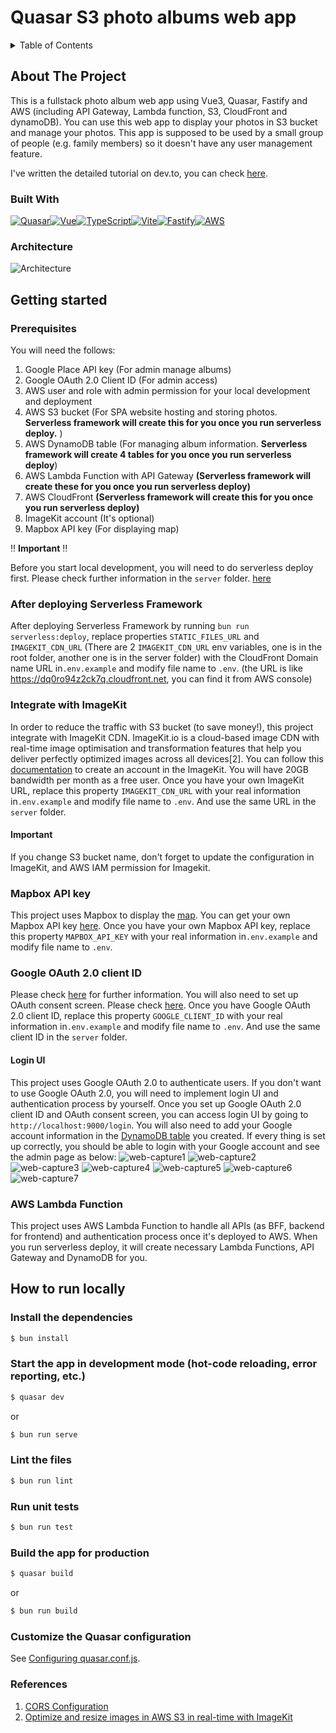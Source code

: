 # Quasar S3 photo albums web app

<!-- TABLE OF CONTENTS -->
<details>
  <summary>Table of Contents</summary>
  <ol>
    <li>
      <a href="#about-the-project">About The Project</a>
      <ul>
        <li><a href="#built-with">Built With</a></li>
        <li><a href="#architecture">Architecture</a></li>
      </ul>
    </li>
    <li>
      <a href="#getting-started">Getting Started</a>
      <ul>
        <li><a href="#prerequisites">Prerequisites</a></li>
        <li><a href="#create-s3-bucket">Create S3 bucket</a></li>
        <li><a href="#integrate-with-imagekit">Integrate with ImageKit</a></li>
        <li><a href="#mapbox-api-key">Mapbox API key</a></li>
        <li><a href="#aws-lambda-function">AWS Lambda Function</a></li>
      </ul>
    </li>
    <li>
      <a href="#how-to-run-locally">How to run locally</a>
    </li>
  </ol>
</details>

## About The Project

This is a fullstack photo album web app using Vue3, Quasar, Fastify and AWS (including API Gateway, Lambda
function, S3, CloudFront and dynamoDB). You can use this web app to display your photos in S3 bucket and manage your photos. This app
is supposed to be used by a small group of people (e.g. family members) so it doesn't have any user management feature.

I've written the detailed tutorial on dev.to, you can check [here](https://dev.to/laurenceho/a-fullstack-vuejs-photo-album-app-part-1-2bgd).

### Built With

[![Quasar][quasar]][quasar-url][![Vue][Vue.js]][Vue-url][![TypeScript][typescript]][type-url][![Vite][vite]][vite-url][![Fastify][fastify]][fastify-url][![AWS][aws]][aws-url]

### Architecture

![Architecture](doc-images/AWS-Architecture.png)

## Getting started

### Prerequisites

You will need the follows:

1. Google Place API key (For admin manage albums)
2. Google OAuth 2.0 Client ID (For admin access)
3. AWS user and role with admin permission for your local development and deployment
4. AWS S3 bucket (For SPA website hosting and storing photos. **Serverless framework will create this for you once you run serverless deploy.** )
5. AWS DynamoDB table (For managing album information. **Serverless framework will create 4 tables for you once you run serverless deploy**)
6. AWS Lambda Function with API Gateway **(Serverless framework will create these for you once you run serverless deploy)**
7. AWS CloudFront **(Serverless framework will create this for you once you run serverless deploy)**
8. ImageKit account (It's optional)
9. Mapbox API key (For displaying map)

‼️ **️Important** ‼️

Before you start local development, you will need to do serverless deploy first. Please check further
information in the `server` folder. [here](server/README.md)

### After deploying Serverless Framework

After deploying Serverless Framework by running `bun run serverless:deploy`, replace properties `STATIC_FILES_URL` and
`IMAGEKIT_CDN_URL` (There are 2 `IMAGEKIT_CDN_URL` env variables, one is in the root folder, another one is in the server
folder) with the CloudFront Domain name URL in`.env.example` and modify file name to `.env`. (the URL is like
https://dq0ro94z2ck7q.cloudfront.net, you can find it from AWS console)

### Integrate with ImageKit

In order to reduce the traffic with S3 bucket (to save money!), this project integrate with ImageKit CDN. ImageKit.io
is a cloud-based image CDN with real-time image optimisation and transformation features that help you deliver perfectly
optimized images across all devices[2]. You can follow this [documentation](https://imagekit.io/blog/image-optimization-resize-aws-s3-imagekit/)
to create an account in the ImageKit. You will have 20GB bandwidth per month as a free user. Once you have your own ImageKit
URL, replace this property `IMAGEKIT_CDN_URL` with your real information in`.env.example` and modify file name to `.env`. And
use the same URL in the `server` folder.

#### Important

If you change S3 bucket name, don't forget to update the configuration in ImageKit, and AWS IAM permission for Imagekit.

### Mapbox API key

This project uses Mapbox to display the [map](https://dq0ro94z2ck7q.cloudfront.net/map/albums). You can get your own
Mapbox API key [here](https://account.mapbox.com/auth/signup/). Once you have your own Mapbox API key, replace this property `MAPBOX_API_KEY` with your
real information in`.env.example` and modify file name to `.env`.

### Google OAuth 2.0 client ID

Please check [here](https://developers.google.com/identity/protocols/oauth2) for further information. You will also need to set up OAuth consent screen. Please check [here](https://developers.google.com/identity/protocols/oauth2/openid-connect#consent-screen).
Once you have Google OAuth 2.0 client ID, replace this property `GOOGLE_CLIENT_ID` with your real information in`.env.example`
and modify file name to `.env`. And use the same client ID in the `server` folder.

#### Login UI

This project uses Google OAuth 2.0 to authenticate users. If you don't want to use Google OAuth 2.0, you will need to
implement login UI and authentication process by yourself. Once you set up Google OAuth 2.0 client ID and OAuth consent
screen, you can access login UI by going to `http://localhost:9000/login`. You will also need to add your Google account
information in the [DynamoDB table](server/README.md#aws-dynamodb) you created. If every thing is set up correctly, you should be able to login
with your Google account and see the admin page as below:
![web-capture1](doc-images/Web_capture_1.webp)
![web-capture2](doc-images/Web_capture_2.webp)
![web-capture3](doc-images/Web_capture_3.webp)
![web-capture4](doc-images/Web_capture_4.webp)
![web-capture5](doc-images/Web_capture_5.webp)
![web-capture6](doc-images/Web_capture_6.webp)
![web-capture7](doc-images/Web_capture_7.webp)

### AWS Lambda Function

This project uses AWS Lambda Function to handle all APIs (as BFF, backend for frontend) and authentication process
once it's deployed to AWS. When you run serverless deploy, it will create necessary Lambda Functions, API Gateway and
DynamoDB for you.

## How to run locally

### Install the dependencies

```bash
$ bun install
```

### Start the app in development mode (hot-code reloading, error reporting, etc.)

```bash
$ quasar dev
```

or

```bash
$ bun run serve
```

### Lint the files

```bash
$ bun run lint
```

### Run unit tests

```bash
$ bun run test
```

### Build the app for production

```bash
$ quasar build
```

or

```bash
$ bun run build
```

### Customize the Quasar configuration

See [Configuring quasar.conf.js](https://v2.quasar.dev/quasar-cli/quasar-conf-js).

### References

1. [CORS Configuration](https://docs.aws.amazon.com/AmazonS3/latest/userguide/ManageCorsUsing.html)
2. [Optimize and resize images in AWS S3 in real-time with ImageKit](https://imagekit.io/blog/image-optimization-resize-aws-s3-imagekit/)

<!-- MARKDOWN LINKS & IMAGES -->

[Vue.js]: https://img.shields.io/badge/Vue%20js-35495E?style=for-the-badge&logo=vuedotjs&logoColor=4FC08D
[Vue-url]: https://vuejs.org/
[aws]: https://img.shields.io/badge/Amazon_AWS-FF9900?style=for-the-badge&logo=amazonaws&logoColor=white
[aws-url]: https://aws.amazon.com/
[quasar]: https://img.shields.io/badge/Quasar-1976D2?style=for-the-badge&logo=quasar&logoColor=white
[quasar-url]: https://quasar.dev/
[typescript]: https://img.shields.io/badge/TypeScript-007ACC?style=for-the-badge&logo=typescript&logoColor=white
[type-url]: https://www.typescriptlang.org/
[vite]: https://img.shields.io/badge/Vite-B73BFE?style=for-the-badge&logo=vite&logoColor=FFD62E
[vite-url]: https://vitejs.dev/
[fastify]: https://img.shields.io/badge/fastify-202020?style=for-the-badge&logo=fastify&logoColor=white
[fastify-url]: https://fastify.dev/
